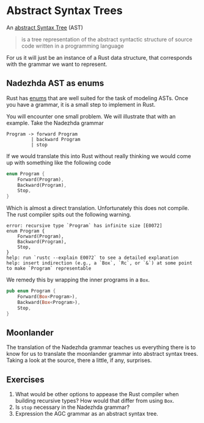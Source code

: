 # Abstract Syntax Trees
An [abstract Syntax Tree](https://en.wikipedia.org/wiki/Abstract_syntax_tree)
(AST)

> is a tree representation of the abstract syntactic structure of source code
> written in a programming language 

For us it will just be an instance of a Rust data structure, that corresponds
with the grammar we want to represent.

## Nadezhda AST as enums
Rust has [enums](https://doc.rust-lang.org/book/enums.html) that are well suited
for the task of modeling ASTs. Once you have a grammar, it is a small step to
implement in Rust.

You will encounter one small problem. We will illustrate that with an example.
Take the Nadezhda grammar

```plain
Program -> forward Program
         | backward Program
         | stop
```

If we would translate this into Rust without really thinking we would come up
with something like the following code

```rust
enum Program {
    Forward(Program),
    Backward(Program),
    Stop,
}
```

Which is almost a direct translation. Unfortunately this does not compile. The
rust compiler spits out the following warning.

```plain
error: recursive type `Program` has infinite size [E0072]
enum Program {
    Forward(Program),
    Backward(Program),
    Stop,
}
help: run `rustc --explain E0072` to see a detailed explanation
help: insert indirection (e.g., a `Box`, `Rc`, or `&`) at some point to make `Program` representable
```

We remedy this by wrapping the inner programs in a `Box`.

```rust
pub enum Program {
    Forward(Box<Program>),
    Backward(Box<Program>),
    Stop,
}
```

## Moonlander
The translation of the Nadezhda grammar teaches us everything there is to know
for us to translate the moonlander grammar into abstract syntax trees. Taking a
look at the source, there a little, if any, surprises.

## Exercises
1. What would be other options to appease the Rust compiler when building
   recursive types? How would that differ from using `Box`.
2. Is `stop` necessary in the Nadezhda grammar?
3. Expression the AGC grammar as an abstract syntax tree.

